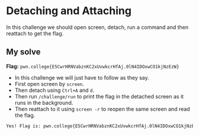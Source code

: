 # Detaching and Attaching
In this challenge we should open screen, detach, run a command and then reattach to get the flag.

## My solve
**Flag:** `pwn.college{E5CwrHRNVabznKC2xUvwkcrHfAj.0lN4IDOxwCO1kjNzEzW}`

- In this challenge we will just have to follow as they say.
- First open screen by `screen`.
- Then detach using `Ctrl+A` and `d`.
- Then run `/challenge/run` to print the flag in the detached screen as it runs in the background.
- Then reattach to it using `screen -r` to reopen the same screen and read the flag.

```bash
Yes! Flag is: pwn.college{E5CwrHRNVabznKC2xUvwkcrHfAj.0lN4IDOxwCO1kjNzEzW}
```
